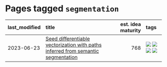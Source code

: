 # Pages tagged `segmentation`

|last_modified|title|est. idea maturity|tags
|:---|:---|---:|:---|
|2023-06-23|[Seed differentiable vectorization with paths inferred from semantic segmentation](../vectorize_anything.md)|768|[![](https://img.shields.io/badge/tag-experimental-77485f)](../tags/experimental.md) [![](https://img.shields.io/badge/tag-segmentation-95c41e)](../tags/segmentation.md) [![](https://img.shields.io/badge/tag-svg-6a13a1)](../tags/svg.md) [![](https://img.shields.io/badge/tag-tooling-76bb24)](../tags/tooling.md)|